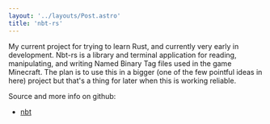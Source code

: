 ```yaml
---
layout: '../layouts/Post.astro'
title: 'nbt-rs'
---
```

My current project for trying to learn Rust, and currently very early in development. Nbt-rs is a library and terminal application for reading, manipulating, and writing Named Binary Tag files used in the game Minecraft. The plan is to use this in a bigger (one of the few pointful ideas in here) project but that's a thing for later when this is working reliable.

Source and more info on github:
* [nbt](https://github.com/stereoknife/nbt)
<!--- [nbt-rs](#) --->